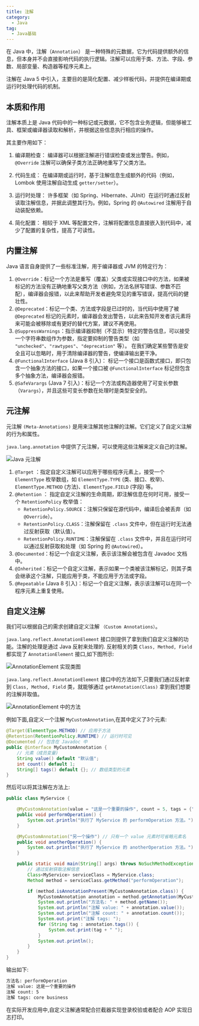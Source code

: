 ```yaml
---
title: 注解
category:
  - Java
tag:
  - Java基础
---
```


在 Java 中，注解（`Annotation`） 是一种特殊的元数据，它为代码提供额外的信息，但本身并不会直接影响代码的执行逻辑。注解可以应用于类、方法、字段、参数、局部变量、构造器等程序元素上。

注解在 Java 5 中引入，主要目的是简化配置、减少样板代码，并提供在编译期或运行时处理代码的机制。

## 本质和作用

注解本质上是 Java 代码中的一种标记或元数据，它不包含业务逻辑，但能够被工具、框架或编译器读取和解析，并根据这些信息执行相应的操作。

其主要作用如下：

1. 编译期检查： 编译器可以根据注解进行错误检查或发出警告。例如，`@Override` 注解可以确保子类方法正确地重写了父类方法。

2. 代码生成： 在编译期或运行时，基于注解信息生成额外的代码（例如，Lombok 使用注解自动生成 `getter/setter`）。

3. 运行时处理： 许多框架（如 Spring、Hibernate、JUnit）在运行时通过反射读取注解信息，并据此调整其行为。例如，Spring 的 `@Autowired` 注解用于自动装配依赖。

4. 简化配置： 相较于 XML 等配置文件，注解将配置信息直接嵌入到代码中，减少了配置的复杂性，提高了可读性。

## 内置注解

Java 语言自身提供了一些标准注解，用于编译器或 JVM 的特定行为：

1. `@Override`：标记一个方法是重写（覆盖）父类或实现接口中的方法，如果被标记的方法没有正确地重写父类方法（例如，方法名拼写错误、参数不匹配），编译器会报错，以此来帮助开发者避免常见的重写错误，提高代码的健壮性。
2. `@Deprecated`：标记一个类、方法或字段是已过时的，当代码中使用了被 `@Deprecated` 标记的元素时，编译器会发出警告，以此来告知开发者该元素将来可能会被移除或有更好的替代方案，建议不再使用。
3. `@SuppressWarnings`：指示编译器抑制（不显示）特定的警告信息，可以接受一个字符串数组作为参数，指定要抑制的警告类型（如 `"unchecked"`、`"rawtypes"`、`"deprecation"` 等）。 在我们确定某些警告是安全且可以忽略时，用于清除编译器的警告，使编译输出更干净。
4. `@FunctionalInterface` (Java 8 引入)： 标记一个接口是函数式接口，即只包含一个抽象方法的接口，如果一个接口被 `@FunctionalInterface` 标记但包含多个抽象方法，编译器会报错。
5. `@SafeVarargs` (Java 7 引入)：标记一个方法或构造器使用了可变长参数 （`Varargs`），并且这些可变长参数在处理时是类型安全的。

## 元注解

元注解 `(Meta-Annotations)` 是用来注解其他注解的注解。它们定义了自定义注解的行为和属性。

`java.lang.annotation` 中提供了元注解，可以使用这些注解来定义自己的注解。

![Java 元注解](https://chengliuxiang.oss-cn-hangzhou.aliyuncs.com/blog/meta-annotations.png) 

1. `@Target` ：指定自定义注解可以应用于哪些程序元素上，接受一个 `ElementType` 枚举数组，如 `ElementType.TYPE` (类、接口、枚举)、`ElementType.METHOD` (方法)、`ElementType.FIELD` (字段) 等。
2. `@Retention` ： 指定自定义注解的生命周期，即注解信息在何时可用，接受一个 `RetentionPolicy` 枚举值：
   - `RetentionPolicy.SOURCE`：注解只保留在源代码中，编译后会被丢弃（如 `@Override`）。
   - `RetentionPolicy.CLASS`：注解保留在 `.class` 文件中，但在运行时无法通过反射获取（默认值）。
   - `RetentionPolicy.RUNTIME`：注解保留在 `.class` 文件中，并且在运行时可以通过反射获取和处理（如 Spring 的 `@Autowired`）。
3. `@Documented`：标记一个自定义注解，表示该注解会被包含在 Javadoc 文档中。
4. `@Inherited`：标记一个自定义注解，表示如果一个类被该注解标记，则其子类会继承这个注解，只能应用于类，不能应用于方法或字段。
5. `@Repeatable` (Java 8 引入)：标记一个自定义注解，表示该注解可以在同一个程序元素上重复使用。


## 自定义注解

我们可以根据自己的需求创建自定义注解 `（Custom Annotations）`。

`java.lang.reflect.AnnotationElement` 接口则提供了拿到我们自定义注解的功能。注解的处理是通过 Java 反射来处理的.
反射相关的类 `Class, Method, Field` 都实现了 `AnnotationElement` 接口,如下图所示:

![`AnnotationElement` 实现类图](https://chengliuxiang.oss-cn-hangzhou.aliyuncs.com/blog/annotation-element-implementation-class.png)

`java.lang.reflect.AnnotationElement` 接口中的方法如下,只要我们通过反射拿到 `Class, Method, Field` 类，就能够通过 `getAnnotation(Class)` 拿到我们想要的注解并取值。

![`AnnotationElement` 中的方法](https://chengliuxiang.oss-cn-hangzhou.aliyuncs.com/blog/annotation-element-methods.png)

例如下面,自定义一个注解 `MyCustomAnnotation`,在其中定义了3个元素:

```java
@Target(ElementType.METHOD) // 应用于方法
@Retention(RetentionPolicy.RUNTIME) // 运行时可见
@Documented // 包含在 Javadoc 中
public @interface MyCustomAnnotation {
    // 元素（成员变量)
    String value() default "默认值";
    int count() default 1;
    String[] tags() default {}; // 数组类型的元素
}
```

然后可以将其注解在方法上:

```java
public class MyService {

    @MyCustomAnnotation(value = "这是一个重要的操作", count = 5, tags = {"core", "business"})
    public void performOperation() {
        System.out.println("执行了 MyService 的 performOperation 方法。");
    }

    @MyCustomAnnotation("另一个操作") // 只有一个 value 元素时可省略元素名
    public void anotherOperation() {
        System.out.println("执行了 MyService 的 anotherOperation 方法。");
    }

    public static void main(String[] args) throws NoSuchMethodException {
        // 通过反射获取注解信息
        Class<MyService> serviceClass = MyService.class;
        Method method = serviceClass.getMethod("performOperation");

        if (method.isAnnotationPresent(MyCustomAnnotation.class)) {
            MyCustomAnnotation annotation = method.getAnnotation(MyCustomAnnotation.class);
            System.out.println("方法名: " + method.getName());
            System.out.println("注解 value: " + annotation.value());
            System.out.println("注解 count: " + annotation.count());
            System.out.print("注解 tags: ");
            for (String tag : annotation.tags()) {
                System.out.print(tag + " ");
            }
            System.out.println();
        }
    }
}
```

输出如下:

```tex
方法名: performOperation
注解 value: 这是一个重要的操作
注解 count: 5
注解 tags: core business 
```

在实际开发应用中,自定义注解通常配合拦截器实现登录校验或者配合 AOP 实现日志打印。